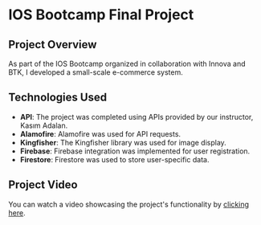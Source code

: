 # IOS Bootcamp Final Project

## Project Overview
As part of the IOS Bootcamp organized in collaboration with Innova and BTK, I developed a small-scale e-commerce system.

## Technologies Used
- **API**: The project was completed using APIs provided by our instructor, Kasım Adalan.
- **Alamofire**: Alamofire was used for API requests.
- **Kingfisher**: The Kingfisher library was used for image display.
- **Firebase**: Firebase integration was implemented for user registration.
- **Firestore**: Firestore was used to store user-specific data.

## Project Video
You can watch a video showcasing the project's functionality by [clicking here](https://drive.google.com/file/d/1Tn2AIT0GEd-WsEDLCNBJgc3eA4CfeAra/view?usp=sharing).
